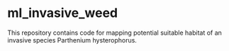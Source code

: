 # ml_invasive_weed
This repository contains code for mapping potential suitable habitat of an invasive species Parthenium hysterophorus.
